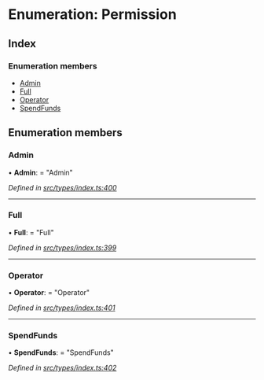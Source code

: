 # Enumeration: Permission

## Index

### Enumeration members

* [Admin](permission.md#admin)
* [Full](permission.md#full)
* [Operator](permission.md#operator)
* [SpendFunds](permission.md#spendfunds)

## Enumeration members

###  Admin

• **Admin**: = "Admin"

*Defined in [src/types/index.ts:400](https://github.com/PolymathNetwork/polymesh-sdk/blob/14db4c2/src/types/index.ts#L400)*

___

###  Full

• **Full**: = "Full"

*Defined in [src/types/index.ts:399](https://github.com/PolymathNetwork/polymesh-sdk/blob/14db4c2/src/types/index.ts#L399)*

___

###  Operator

• **Operator**: = "Operator"

*Defined in [src/types/index.ts:401](https://github.com/PolymathNetwork/polymesh-sdk/blob/14db4c2/src/types/index.ts#L401)*

___

###  SpendFunds

• **SpendFunds**: = "SpendFunds"

*Defined in [src/types/index.ts:402](https://github.com/PolymathNetwork/polymesh-sdk/blob/14db4c2/src/types/index.ts#L402)*

